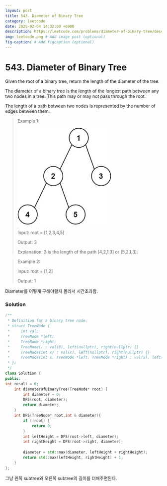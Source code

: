 ```yaml
---
layout: post
title: 543. Diameter of Binary Tree
category: leetcode
date: 2025-02-04 14:32:00 +0900
description: https://leetcode.com/problems/diameter-of-binary-tree/description/?envType=company&envId=google&favoriteSlug=google-thirty-days
img: leetcode.png # Add image post (optional)
fig-caption: # Add figcaption (optional)
---
```


# 543. Diameter of Binary Tree

Given the root of a binary tree, return the length of the diameter of the tree.

The diameter of a binary tree is the length of the longest path between any two nodes in a tree. This path may or may not pass through the root.

The length of a path between two nodes is represented by the number of edges between them.

 

> Example 1:
>
> <img src="../imgs/diamtree.jpg" alt="diamtree" width="300"/>
> 
> Input: root = [1,2,3,4,5]
> 
> Output: 3
> 
> Explanation: 3 is the length of the path [4,2,1,3] or [5,2,1,3].


> Example 2:
> 
> Input: root = [1,2]
> 
> Output: 1


Diameter를 어떻게 구해야할지 몰라서 시간초과함.

### Solution 
```cpp
/**
 * Definition for a binary tree node.
 * struct TreeNode {
 *     int val;
 *     TreeNode *left;
 *     TreeNode *right;
 *     TreeNode() : val(0), left(nullptr), right(nullptr) {}
 *     TreeNode(int x) : val(x), left(nullptr), right(nullptr) {}
 *     TreeNode(int x, TreeNode *left, TreeNode *right) : val(x), left(left), right(right) {}
 * };
 */
class Solution {
public:
int result = 0;
    int diameterOfBinaryTree(TreeNode* root) {
        int diameter = 0;
        DFS(root, diameter);
        return diameter;
    }
    int DFS(TreeNode* root,int & diameter){
        if (!root) {
            return 0;
        }
        int leftHeight = DFS(root->left, diameter);
        int rightHeight = DFS(root->right, diameter);

        diameter = std::max(diameter, leftHeight + rightHeight);
        return std::max(leftHeight, rightHeight) + 1;
    }
};
```

그냥 왼쪽 subtree와 오른쪽 subtree의 길이를 더해주면된다.
